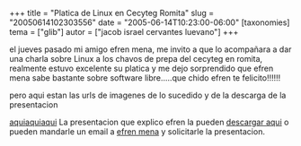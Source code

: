 +++
title = "Platica de Linux en Cecyteg Romita"
slug = "20050614102303556"
date = "2005-06-14T10:23:00-06:00"
[taxonomies]
tema = ["glib"]
autor = ["jacob israel cervantes luevano"]
+++

el jueves pasado mi amigo efren mena, me invito a que lo acompañara a
dar una charla sobre Linux a los chavos de prepa del cecyteg en romita,
realmente estuvo excelente su platica y me dejo sorprendido que efren
mena sabe bastante sobre software libre.....que chido efren te
felicito!!!!!!

pero aqui estan las urls de imagenes de lo sucedido y de la descarga de
la presentacion

<!-- more -->
[aqui](http://jacob.monoeduc.org)[aqui](http://jacob.blogsome.com)[aqui](http://planeta.glib.org.mx)
La presentacion que explico efren la pueden [descargar
aqui](http://www.monoeduc.org/efren/linux_presentacion.pdf.zip) o pueden
mandarle un email a [efren mena](mailto:efrenmena@hotmail.com) y
solicitarle la presentacion.

